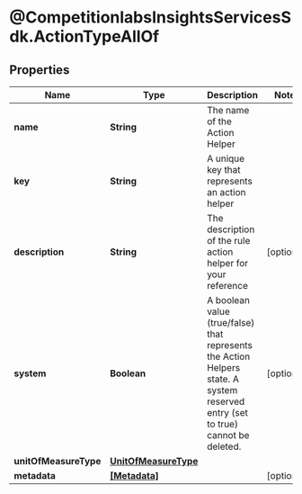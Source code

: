 # @CompetitionlabsInsightsServicesSdk.ActionTypeAllOf

## Properties

Name | Type | Description | Notes
------------ | ------------- | ------------- | -------------
**name** | **String** | The name of the Action Helper | 
**key** | **String** | A unique key that represents an action helper | 
**description** | **String** | The description of the rule action helper for your reference | [optional] 
**system** | **Boolean** | A boolean value (true/false) that represents the Action Helpers state. A system reserved entry (set to true) cannot be deleted. | [optional] 
**unitOfMeasureType** | [**UnitOfMeasureType**](UnitOfMeasureType.md) |  | 
**metadata** | [**[Metadata]**](Metadata.md) |  | [optional] 


